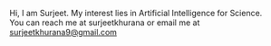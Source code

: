 Hi, I am Surjeet.
My interest lies in Artificial Intelligence for Science.  
You can reach me at surjeetkhurana or email me at surjeetkhurana9@gmail.com

<!---
surjeetkhurana/surjeetkhurana is a ✨ special ✨ repository because its `README.md` (this file) appears on your GitHub profile.
You can click the Preview link to take a look at your changes.
--->
